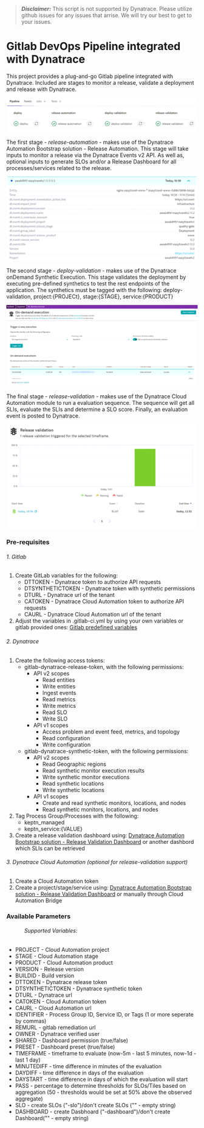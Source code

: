 > **_Disclaimer:_** This script is not supported by Dynatrace. Please utilize github issues for any issues that arrise. We will try our best to get to your issues.

# Gitlab DevOps Pipeline integrated with Dynatrace
This project provides a plug-and-go Gitlab pipeline integrated with Dynatrace. Included are stages to monitor a release, validate a deployment and release with Dynatrace.

![](./image/pipeline-gitlab.png)

The first stage - *release-automation* - makes use of the Dynatrace Automation Bootstrap solution - Release Automation. This stage will take inputs to monitor a release via the Dynatrace Events v2 API. As well as, optional inputs to generate SLOs and/or a Release Dashboard for all processes/services related to the release.

![](./image/deploy-event-dynatrace.png)

The second stage - *deploy-validation* - makes use of the Dynatrace onDemand Synthetic Execution. This stage validates the deployment by executing pre-defined synthetics to test the rest endpoints of the application. The synthetics must be tagged with the following: deploy-validation, project:{PROJECt}, stage:{STAGE}, service:{PRODUCT}

![](./image/synthetic-dynatrace.png)

The final stage - *release-validation* - makes use of the Dynatrace Cloud Automation module to run a evaluation sequence. The sequence will get all SLIs, evaluate the SLIs and determine a SLO score. Finally, an evaluation event is posted to Dynatrace.

![](./image/validation-event-dynatrace.png)

### Pre-requisites
###### 1. Gitlab
1. Create GitLab variables for the following: 
   - DTTOKEN - Dynatrace token to authorize API requests
   - DTSYNTHETICTOKEN - Dynatrace token with synthetic permissions
   - DTURL - Dynatrace url of the tenant
   - CATOKEN - Dynatrace Cloud Automation token to authorize API requests
   - CAURL - Dynatrace Cloud Automation url of the tenant
2. Adjust the variables in .gitlab-ci.yml by using your own variables or gitlab provided ones: [Gitlab predefined variables](https://docs.gitlab.com/ee/ci/variables/predefined_variables.html)
###### 2. Dynatrace
1. Create the following access tokens:
   - gitlab-dynatrace-release-token, with the following permissions:
     - API v2 scopes
       - Read entities
       - Write entities
       - Ingest events
       - Read metrics
       - Write metrics
       - Read SLO
       - Write SLO
     - API v1 scopes
       - Access problem and event feed, metrics, and topology
       - Read configuration
       - Write configuration
   - gitlab-dynatrace-synthetic-token, with the following permissions:
     - API v2 scopes
       - Read Geographic regions
       - Read synthetic monitor execution results
       - Write synthetic monitor executions
       - Read synthetic locations
       - Write synthetic locations
     - API v1 scopes
       - Create and read synthetic monitors, locations, and nodes
       - Read synthetic monitors, locations, and nodes
2. Tag Process Group/Processes with the following:
   - keptn_managed
   - keptn_service:{VALUE}
3. Create a release validation dashboard using: [Dynatrace Automation Bootstrap solution - Release Validation Dashboard](https://github.com/dynatrace-perfclinics/cloud-automation/tree/main/release-validation-dashboards) or another dashbord which SLIs can be retrieved
###### 3. Dynatrace Cloud Automation (optional for release-validation support)
1. Create a Cloud Automation token
2. Create a project/stage/service using: [Dynatrace Automation Bootstrap solution - Release Validation Dashboard](https://github.com/dynatrace-perfclinics/cloud-automation/tree/main/release-validation-dashboards) or manually through Cloud Automation Bridge

### Available Parameters
###### &nbsp;&nbsp;&nbsp;&nbsp;&nbsp;&nbsp;&nbsp;&nbsp;&nbsp;&nbsp;&nbsp;&nbsp;Supported Variables:
- PROJECT - Cloud Automation project
- STAGE - Cloud Automation stage
- PRODUCT - Cloud Automation product
- VERSION - Release version
- BUILDID - Build version
- DTTOKEN - Dynatrace release token
- DTSYNTHETICTOKEN - Dynatrace synthetic token
- DTURL - Dynatrace url
- CATOKEN - Cloud Automation token
- CAURL - Cloud Automation url
- IDENTIFIER - Process Group ID, Service ID, or Tags (1 or more seperate by commas)
- REMURL - gitlab remediation url
- OWNER - Dynatrace verified user
- SHARED - Dashboard permission (true/false)
- PRESET - Dashboard preset (true/false)
- TIMEFRAME - timeframe to evaluate (now-5m - last 5 minutes, now-1d - last 1 day)
- MINUTEDIFF - time difference in minutes of the evaluation
- DAYDIFF - time difference in days of the evaluation
- DAYSTART - time difference in days of which the evaluation will start
- PASS - percentage to determine thresholds for SLOs/Tiles based on aggregation (50 - thresholds would be set at 50% above the observed aggregate)
- SLO - create SLOs ("-slo")/don't create SLOs ("" - empty string)
- DASHBOARD - create Dasbhoard ("-dashboard")/don't create Dashboard("" - empty string)
